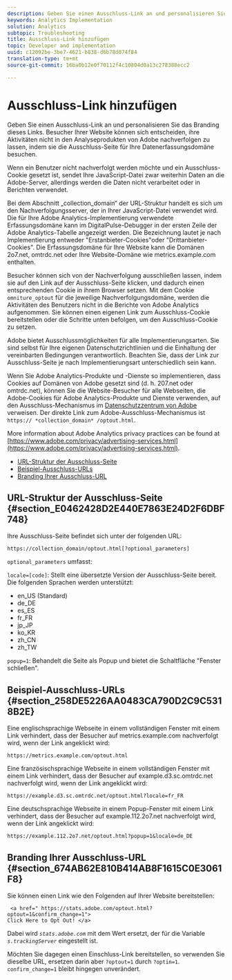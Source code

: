 ```yaml
---
description: Geben Sie einen Ausschluss-Link an und personalisieren Sie das Branding dieses Links. Besucher Ihrer Website können sich entscheiden, ihre Aktivitäten nicht in den Analyseprodukten von Adobe nachverfolgen zu lassen, indem sie die Ausschluss-Seite für Ihre Datenerfassungsdomäne besuchen.
keywords: Analytics Implementation
solution: Analytics
subtopic: Troubleshooting
title: Ausschluss-Link hinzufügen
topic: Developer and implementation
uuid: c12092be-3be7-4621-b838-d6b78d074f84
translation-type: tm+mt
source-git-commit: 16ba0b12e0f70112f4c10804d0a13c278388ecc2

---
```



# Ausschluss-Link hinzufügen

Geben Sie einen Ausschluss-Link an und personalisieren Sie das Branding dieses Links. Besucher Ihrer Website können sich entscheiden, ihre Aktivitäten nicht in den Analyseprodukten von Adobe nachverfolgen zu lassen, indem sie die Ausschluss-Seite für Ihre Datenerfassungsdomäne besuchen.

Wenn ein Benutzer nicht nachverfolgt werden möchte und ein Ausschluss-Cookie gesetzt ist, sendet Ihre JavaScript-Datei zwar weiterhin Daten an die Adobe-Server, allerdings werden die Daten nicht verarbeitet oder in Berichten verwendet.

Bei dem Abschnitt „collection_domain“ der URL-Struktur handelt es sich um den Nachverfolgungsserver, der in Ihrer JavaScript-Datei verwendet wird. Die für Ihre Adobe Analytics-Implementierung verwendete Erfassungsdomäne kann im DigitalPulse-Debugger in der ersten Zeile der Adobe Analytics-Tabelle angezeigt werden. Die Bezeichnung lautet je nach Implementierung entweder "Erstanbieter-Cookies"oder "Drittanbieter-Cookies". Die Erfassungsdomäne für Ihre Website kann die Domänen 2o7.net, omtrdc.net oder Ihre Website-Domäne wie metrics.example.com enthalten.

Besucher können sich von der Nachverfolgung ausschließen lassen, indem sie auf den Link auf der Ausschluss-Seite klicken, und dadurch einen entsprechenden Cookie in ihrem Browser setzen. Mit dem Cookie `omniture_optout` für die jeweilige Nachverfolgungsdomäne, werden die Aktivitäten des Benutzers nicht in die Berichte von Adobe Analytics aufgenommen. Sie können einen eigenen Link zum Ausschluss-Cookie bereitstellen oder die Schritte unten befolgen, um den Ausschluss-Cookie zu setzen.

Adobe bietet Ausschlussmöglichkeiten für alle Implementierungsarten. Sie sind selbst für Ihre eigenen Datenschutzrichtlinien und die Einhaltung der vereinbarten Bedingungen verantwortlich. Beachten Sie, dass der Link zur Ausschluss-Seite je nach Implementierungsart unterschiedlich sein kann.

Wenn Sie Adobe Analytics-Produkte und -Dienste so implementieren, dass Cookies auf Domänen von Adobe gesetzt sind (d. h. 207.net oder omtrdc.net), können Sie die Website-Besucher für alle Webseiten, die Adobe-Cookies für Adobe Analytics-Produkte und Dienste verwenden, auf den Ausschluss-Mechanismus im [Datenschutzzentrum von Adobe](https://www.adobe.com/privacy/opt-out.html) verweisen. Der direkte Link zum Adobe-Ausschluss-Mechanismus ist `https:// *collection_domain* /optout.html`.

More information about Adobe Analytics privacy practices can be found at [https://www.adobe.com/privacy/advertising-services.html](https://www.adobe.com/privacy/advertising-services.html).

* [URL-Struktur der Ausschluss-Seite](/help/implement/js-implementation/data-collection/opt-out-link.md#section_E0462428D2E440E7863E24D2F6DBF748)
* [Beispiel-Ausschluss-URLs](/help/implement/js-implementation/data-collection/opt-out-link.md#section_258DE5226AA0483CA790D2C9C5318B2E)
* [Branding Ihrer Ausschluss-URL](/help/implement/js-implementation/data-collection/opt-out-link.md#section_674AB62E810B414AB8F1615C0E3061F8)

## URL-Struktur der Ausschluss-Seite {#section_E0462428D2E440E7863E24D2F6DBF748}

Ihre Ausschluss-Seite befindet sich unter der folgenden URL:

```
https://collection_domain/optout.html[?optional_parameters]
```

`optional_parameters` umfasst:

`locale=[code]`: Stellt eine übersetzte Version der Ausschluss-Seite bereit. Die folgenden Sprachen werden unterstützt:

* en_US (Standard)
* de_DE
* es_ES
* fr_FR
* jp_JP
* ko_KR
* zh_CN
* zh_TW

`popup=1`: Behandelt die Seite als Popup und bietet die Schaltfläche "Fenster schließen".

## Beispiel-Ausschluss-URLs {#section_258DE5226AA0483CA790D2C9C5318B2E}

Eine englischsprachige Webseite in einem vollständigen Fenster mit einem Link verhindert, dass der Besucher auf metrics.example.com nachverfolgt wird, wenn der Link angeklickt wird:

```
https://metrics.example.com/optout.html
```

Eine französischsprachige Webseite in einem vollständigen Fenster mit einem Link verhindert, dass der Besucher auf example.d3.sc.omtrdc.net nachverfolgt wird, wenn der Link angeklickt wird:

```
https://example.d3.sc.omtrdc.net/optout.html?locale=fr_FR
```

Eine deutschsprachige Webseite in einem Popup-Fenster mit einem Link verhindert, dass der Besucher auf example.112.2o7.net nachverfolgt wird, wenn der Link angeklickt wird:

```
https://example.112.2o7.net/optout.html?popup=1&locale=de_DE
```

## Branding Ihrer Ausschluss-URL {#section_674AB62E810B414AB8F1615C0E3061F8}

Sie können einen Link wie den Folgenden auf Ihrer Website bereitstellen:

```
 <a href=" https://stats.adobe.com/optout.html?optout=1&confirm_change=1">
Click Here to Opt Out! </a>
```

Dabei wird *`stats.adobe.com`* mit dem Wert ersetzt, der für die Variable *`s.trackingServer`* eingestellt ist.

Möchten Sie dagegen einen Einschluss-Link bereitstellen, so verwenden Sie dieselbe URL, ersetzen darin aber `?optout=1` durch `?optin=1`. `confirm_change=1` bleibt hingegen unverändert.
